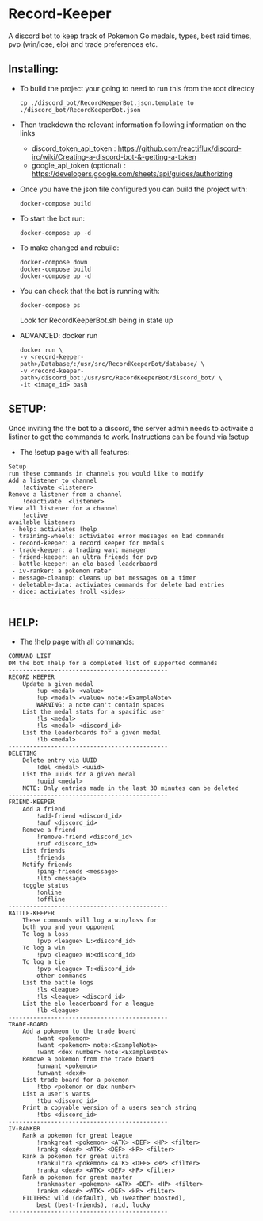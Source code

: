 # Record-Keeper
A discord bot to keep track of Pokemon Go medals, types, best raid times, pvp (win/lose, elo) and trade preferences etc.

## Installing:
- To build the project your going to need to run this from the root directoy
    ```
    cp ./discord_bot/RecordKeeperBot.json.template to ./discord_bot/RecordKeeperBot.json
    ```
- Then trackdown the relevant information following information on the links
    * discord_token_api_token : https://github.com/reactiflux/discord-irc/wiki/Creating-a-discord-bot-&-getting-a-token
    * google_api_token (optional) : https://developers.google.com/sheets/api/guides/authorizing

- Once you have the json file configured you can build the project with:
    ```
    docker-compose build
    ```
    
- To start the bot run:
    ```
    docker-compose up -d
    ```
- To make changed and rebuild:
    ```
    docker-compose down  
    docker-compose build
    docker-compose up -d
    ```

- You can check that the bot is running with:
    ```
    docker-compose ps
    ```
    Look for RecordKeeperBot.sh being in state up

- ADVANCED: docker run
    ```    
    docker run \
    -v <record-keeper-path>/Database/:/usr/src/RecordKeeperBot/database/ \
    -v <record-keeper-path>/discord_bot:/usr/src/RecordKeeperBot/discord_bot/ \
    -it <image_id> bash
    ```

## SETUP:
Once inviting the the bot to a discord, the server admin needs to activaite a listiner to get the commands to work. Instructions can be found via !setup

- The !setup page with all features:
```
Setup
run these commands in channels you would like to modify
Add a listener to channel
    !activate <listener>
Remove a listener from a channel
    !deactivate  <listener>
View all listener for a channel
    !active
available listeners
 - help: activiates !help
 - training-wheels: activiates error messages on bad commands
 - record-keeper: a record keeper for medals
 - trade-keeper: a trading want manager
 - friend-keeper: an ultra friends for pvp
 - battle-keeper: an elo based leaderbaord
 - iv-ranker: a pokemon rater
 - message-cleanup: cleans up bot messages on a timer
 - deletable-data: activiates commands for delete bad entries
 - dice: activiates !roll <sides>
---------------------------------------------
```

## HELP:

- The !help page with all commands:

```
COMMAND LIST
DM the bot !help for a completed list of supported commands
---------------------------------------------
RECORD KEEPER
    Update a given medal
        !up <medal> <value>
        !up <medal> <value> note:<ExampleNote>
        WARNING: a note can't contain spaces
    List the medal stats for a spacific user
        !ls <medal>
        !ls <medal> <discord_id>
    List the leaderboards for a given medal
        !lb <medal>
---------------------------------------------
DELETING
    Delete entry via UUID
        !del <medal> <uuid>
    List the uuids for a given medal
        !uuid <medal>
    NOTE: Only entries made in the last 30 minutes can be deleted
---------------------------------------------
FRIEND-KEEPER
    Add a friend
        !add-friend <discord_id>
        !auf <discord_id>
    Remove a friend
        !remove-friend <discord_id>
        !ruf <discord_id>
    List friends
        !friends
    Notify friends
        !ping-friends <message>
        !ltb <message>
    toggle status
        !online
        !offline
---------------------------------------------
BATTLE-KEEPER
    These commands will log a win/loss for 
    both you and your opponent
    To log a loss
        !pvp <league> L:<discord_id>
    To log a win
        !pvp <league> W:<discord_id>
    To log a tie
        !pvp <league> T:<discord_id>
        other commands
    List the battle logs
        !ls <league>
        !ls <league> <discord_id>
    List the elo leaderboard for a league
        !lb <league>
---------------------------------------------
TRADE-BOARD
    Add a pokmeon to the trade board
        !want <pokemon>
        !want <pokemon> note:<ExampleNote>
        !want <dex number> note:<ExampleNote>
    Remove a pokemon from the trade board
        !unwant <pokemon>
        !unwant <dex#>
    List trade board for a pokemon
        !tbp <pokemon or dex number>
    List a user's wants
        !tbu <discord_id>
    Print a copyable version of a users search string
        !tbs <discord_id>
---------------------------------------------
IV-RANKER
    Rank a pokemon for great league
        !rankgreat <pokemon> <ATK> <DEF> <HP> <filter>
        !rankg <dex#> <ATK> <DEF> <HP> <filter>
    Rank a pokemon for great ultra
        !rankultra <pokemon> <ATK> <DEF> <HP> <filter>
        !ranku <dex#> <ATK> <DEF> <HP> <filter>
    Rank a pokemon for great master
        !rankmaster <pokemon> <ATK> <DEF> <HP> <filter>
        !rankm <dex#> <ATK> <DEF> <HP> <filter>
    FILTERS: wild (default), wb (weather boosted),
        best (best-friends), raid, lucky 
---------------------------------------------
```




